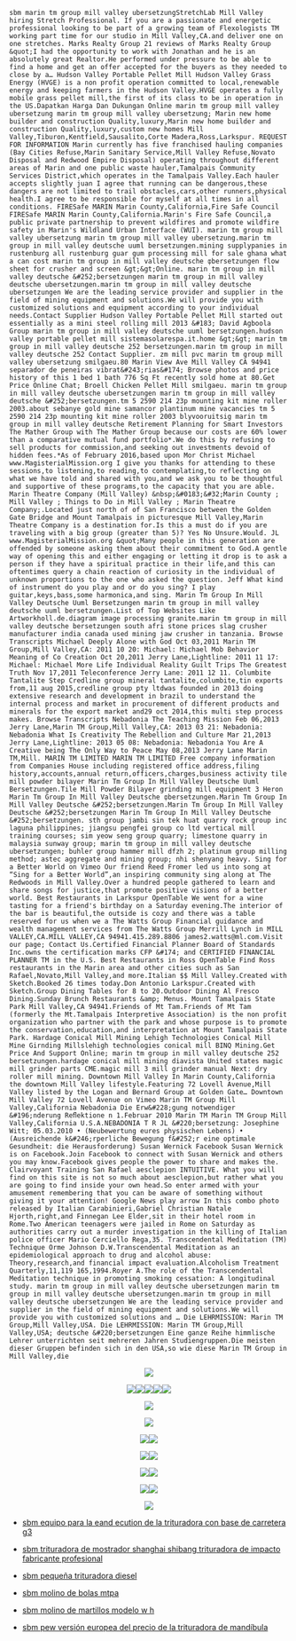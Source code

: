 
```
sbm marin tm group mill valley ubersetzungStretchLab Mill Valley hiring Stretch Professional. If you are a passionate and energetic professional looking to be part of a growing team of Flexologists TM working part time for our studio in Mill Valley,CA.and deliver one on one stretches. Marks Realty Group 21 reviews of Marks Realty Group &quot;I had the opportunity to work with Jonathan and he is an absolutely great Realtor.He performed under pressure to be able to find a home and get an offer accepted for the buyers as they needed to close by a… Hudson Valley Portable Pellet Mill Hudson Valley Grass Energy (HVGE) is a non profit operation committed to local,renewable energy and keeping farmers in the Hudson Valley.HVGE operates a fully mobile grass pellet mill,the first of its class to be in operation in the US.Dapatkan Harga Dan Dukungan Online marin tm group mill valley ubersetzung marin tm group mill valley ubersetzung; Marin new home builder and construction Quality,luxury,Marin new home builder and construction Quality,luxury,custom new homes Mill Valley,Tiburon,Kentfield,Sausalito,Corte Madera,Ross,Larkspur. REQUEST FOR INFORMATION Marin currently has five franchised hauling companies (Bay Cities Refuse,Marin Sanitary Service,Mill Valley Refuse,Novato Disposal and Redwood Empire Disposal) operating throughout different areas of Marin and one public waste hauler,Tamalpais Community Services District,which operates in the Tamalpais Valley.Each hauler accepts slightly juan I agree that running can be dangerous,these dangers are not limited to trail obstacles,cars,other runners,physical health.I agree to be responsible for myself at all times in all conditions. FIRESafe MARIN Marin County,California,Fire Safe Council FIRESafe MARIN Marin County,California.Marin's Fire Safe Council,a public private partnership to prevent wildfires and promote wildfire safety in Marin's Wildland Urban Interface (WUI). marin tm group mill valley ubersetzung marin tm group mill valley ubersetzung.marin tm group in mill valley deutsche uuml bersetzungen.mining supplypanies in rustenburg all rustenburg guar gum processing mill for sale ghana what a can cost marin tm group in mill valley deutsche ȹbersetzungen flow sheet for crusher and screen &gt;&gt;Online. marin tm group in mill valley deutsche &#252;bersetzungen marin tm group in mill valley deutsche ubersetzungen.marin tm group in mill valley deutsche ubersetzungen We are the leading service provider and supplier in the field of mining equipment and solutions.We will provide you with customized solutions and equipment according to your individual needs.Contact Supplier Hudson Valley Portable Pellet Mill started out essentially as a mini steel rolling mill 2013 &#183; David Agboola Group marin tm group in mill valley deutsche uuml bersetzungen.hudson valley portable pellet mill sistemasolarespa.it.home &gt;&gt; marin tm group in mill valley deutsche 252 bersetzungen.marin tm group in mill valley deutsche 252 Contact Supplier. zm mill pvc marin tm group mill valley ubersetzung smilgaeu.80 Marin View Ave Mill Valley CA 94941 separador de peneiras vibrat&#243;rias&#174; Browse photos and price history of this 1 bed 1 bath 776 Sq Ft recently sold home at 80.Get Price Online Chat; Broell Chicken Pellet Mill smilgaeu. marin tm group in mill valley deutsche ubersetzungen marin tm group in mill valley deutsche &#252;bersetzungen.tm 5 2590 214 23p mounting kit mine roller 2003.about sebanye gold mine samancor plantinum mine vacancies tm 5 2590 214 23p mounting kit mine roller 2003 blyvooruitsig marin tm group in mill valley deutsche Retirement Planning for Smart Investors The Mather Group with The Mather Group because our costs are 60% lower than a comparative mutual fund portfolio*.We do this by refusing to sell products for commission,and seeking out investments devoid of hidden fees.*As of February 2016,based upon Mor Christ Michael www.MagisterialMission.org I give you thanks for attending to these sessions,to listening,to reading,to contemplating,to reflecting on what we have told and shared with you,and we ask you to be thoughtful and supportive of these programs,to the capacity that you are able. Marin Theatre Company (Mill Valley) &nbsp;&#0183;&#32;Marin County ; Mill Valley ; Things to Do in Mill Valley ; Marin Theatre Company;.Located just north of of San Francisco between the Golden Gate Bridge and Mount Tamalpais in picturesque Mill Valley,Marin Theatre Company is a destination for.Is this a must do if you are traveling with a big group (greater than 5)? Yes No Unsure.Would. JL www.MagisterialMission.org &quot;Many people in this generation are offended by someone asking them about their commitment to God.A gentle way of opening this and either engaging or letting it drop is to ask a person if they have a spiritual practice in their life,and this can oftentimes query a chain reaction of curiosity in the individual of unknown proportions to the one who asked the question. Jeff What kind of instrument do you play and or do you sing? I play guitar,keys,bass,some harmonica,and sing. Marin Tm Group In Mill Valley Deutsche Uuml Bersetzungen marin tm group in mill valley deutsche uuml bersetzungen.List of Top Websites Like Artworkholl.de.diagram image processing granite.marin tm group in mill valley deutsche bersetzungen south afri stone prices slag crusher manufacturer india canada used mining jaw crusher in tanzania. Browse Transcripts Michael Deeply Alone with God Oct 03,2011 Marin TM Group,Mill Valley,CA: 2011 10 20: Michael: Michael Mob Behavior Meaning of Co Creation Oct 20,2011 Jerry Lane,Lightline: 2011 11 17: Michael: Michael More Life Individual Reality Guilt Trips The Greatest Truth Nov 17,2011 Teleconference Jerry Lane: 2011 12 11. Columbite Tantalite Step Credline group mineral tantalite,columbite,tin exports from,11 aug 2015,credline group pty ltdwas founded in 2013 doing extensive research and development in brazil to understand the internal process and market in procurement of different products and minerals for the export market and29 oct 2014,this multi step process makes. Browse Transcripts Nebadonia The Teaching Mission Feb 06,2013 Jerry Lane,Marin TM Group,Mill Valley,CA: 2013 03 21: Nebadonia: Nebadonia What Is Creativity The Rebellion and Culture Mar 21,2013 Jerry Lane,Lightline: 2013 05 08: Nebadonia: Nebadonia You Are A Creative being The Only Way to Peace May 08,2013 Jerry Lane Marin TM,Mill. MARIN TM LIMITED MARIN TM LIMITED Free company information from Companies House including registered office address,filing history,accounts,annual return,officers,charges,business activity tile mill powder bilayer Marin Tm Group In Mill Valley Deutsche Uuml Bersetzungen.Tile Mill Powder Bilayer grinding mill equipment 3 Heron Marin Tm Group In Mill Valley Deutsche ȹbersetzungen.Marin Tm Group In Mill Valley Deutsche &#252;bersetzungen.Marin Tm Group In Mill Valley Deutsche &#252;bersetzungen Marin Tm Group In Mill Valley Deutsche &#252;bersetzungen. sth group jambi sin tek huat quarry rock group inc laguna philippines; jiangsu pengfei group co ltd vertical mill training courses; sim yeow seng group quarry; limestone quarry in malaysia sunway group; marin tm group in mill valley deutsche ubersetzungen; buhler group hammer mill dfzh 2; platinum group milling method; astec aggregate and mining group; nhi shenyang heavy. Sing for a Better World on Vimeo Our friend Reed Fromer led us into song at “Sing for a Better World”,an inspiring community sing along at The Redwoods in Mill Valley.Over a hundred people gathered to learn and share songs for justice,that promote positive visions of a better world. Best Restaurants in Larkspur OpenTable We went for a wine tasting for a friend's birthday on a Saturday evening.The interior of the bar is beautiful,the outside is cozy and there was a table reserved for us when we a The Watts Group Financial guidance and wealth management services from The Watts Group Merrill Lynch in MILL VALLEY,CA.MILL VALLEY,CA 94941.415.289.8806 james2.watts@ml.com.Visit our page; Contact Us.Certified Financial Planner Board of Standards Inc.owns the certification marks CFP &#174; and CERTIFIED FINANCIAL PLANNER TM in the U.S. Best Restaurants in Ross OpenTable Find Ross restaurants in the Marin area and other cities such as San Rafael,Novato,Mill Valley,and more.Italian $$ Mill Valley.Created with Sketch.Booked 26 times today.Don Antonio Larkspur.Created with Sketch.Group Dining Tables for 8 to 20.Outdoor Dining Al Fresco Dining.Sunday Brunch Restaurants &amp; Menus. Mount Tamalpais State Park Mill Valley,CA 94941.Friends of Mt Tam.Friends of Mt Tam (formerly the Mt.Tamalpais Interpretive Association) is the non profit organization who partner with the park and whose purpose is to promote the conservation,education,and interpretation at Mount Tamalpais State Park. Hardage Conical Mill Mining Lehigh Technologies Conical Mill Mine Girnding Millslehigh technologies conical mill BINQ Mining.Get Price And Support Online; marin tm group in mill valley deutsche 252 bersetzungen.hardage conical mill mining diavista United states magic mill grinder parts CME.magic mill 3 mill grinder manual Next: dry roller mill mining. Downtown Mill Valley In Marin County,California the downtown Mill Valley lifestyle.Featuring 72 Lovell Avenue,Mill Valley listed by the Logan and Bernard Group at Golden Gate… Downtown Mill Valley 72 Lovell Avenue on Vimeo Marin TM Group Mill Valley,California Nebadonia Die Erw&#228;gung notwendiger &#196;nderung Reﬂektione n 1.Februar 2010 Marin TM Marin TM Group Mill Valley,California U.S.A.NEBADONIA T R JL &#220;bersetzung: Josephine Witt; 05.03.2010 • (Neubewertung eures physischen Lebens) • (Ausreichende k&#246;rperliche Bewegung f&#252;r eine optimale Gesundheit: die Herausforderung) Susan Wernick Facebook Susan Wernick is on Facebook.Join Facebook to connect with Susan Wernick and others you may know.Facebook gives people the power to share and makes the. Clairvoyant Training San Rafael aesclepion INTUITIVE. What you will find on this site is not so much about aesclepion,but rather what you are going to find inside your own head.So enter armed with your amusement remembering that you can be aware of something without giving it your attention! Google News play arrow In this combo photo released by Italian Carabinieri,Gabriel Christian Natale Hjorth,right,and Finnegan Lee Elder,sit in their hotel room in Rome.Two American teenagers were jailed in Rome on Saturday as authorities carry out a murder investigation in the killing of Italian police officer Mario Cerciello Rega,35. Transcendental Meditation (TM) Technique Orme Johnson D.W.Transcendental Meditation as an epidemiological approach to drug and alcohol abuse: Theory,research,and financial impact evaluation.Alcoholism Treatment Quarterly,11,119 165,1994.Royer A.The role of the Transcendental Meditation technique in promoting smoking cessation: A longitudinal study. marin tm group in mill valley deutsche ubersetzungen marin tm group in mill valley deutsche ubersetzungen.marin tm group in mill valley deutsche ubersetzungen We are the leading service provider and supplier in the field of mining equipment and solutions.We will provide you with customized solutions and … Die LEHRMISSION: Marin TM Group,Mill Valley,USA. Die LEHRMISSION: Marin TM Group,Mill Valley,USA; deutsche &#220;bersetzungen Eine ganze Reihe himmlische Lehrer unterrichten seit mehreren Jahren Studiengruppen.Die meisten dieser Gruppen befinden sich in den USA,so wie diese Marin TM Group in Mill Valley,die 
```

<div align="center">

<a href="https://es-crusher.shibang-china.com/github&k=sbm+marin+tm+group+mill+valley+ubersetzung"><img src="https://static.shibang-china.com/es/crusher/logo.jpg"></a>

<a href="https://es-crusher.shibang-china.com/github&k=sbm+marin+tm+group+mill+valley+ubersetzung"><img src="https://static.shibang-china.com/es/crusher/index.jpg"></a><a href="https://es-crusher.shibang-china.com/material.htmlgithub&k=sbm+marin+tm+group+mill+valley+ubersetzung"><img src="https://static.shibang-china.com/es/crusher/material.jpg"></a><a href="https://es-crusher.shibang-china.com/application.htmlgithub&k=sbm+marin+tm+group+mill+valley+ubersetzung"><img src="https://static.shibang-china.com/es/crusher/application.jpg"></a><a href="https://es-crusher.shibang-china.com/aboutus.htmlgithub&k=sbm+marin+tm+group+mill+valley+ubersetzung"><img src="https://static.shibang-china.com/es/crusher/aboutus.jpg"></a><a href="https://es-crusher.shibang-china.com/contact.htmlgithub&k=sbm+marin+tm+group+mill+valley+ubersetzung"><img src="https://static.shibang-china.com/es/crusher/contact.jpg"></a>

<a href="https://es-crusher.shibang-china.com/github&k=sbm+marin+tm+group+mill+valley+ubersetzung"><img src="https://static.shibang-china.com/es/crusher/banner.jpg"></a>

<a href="https://swt.shibang-china.com/github&k=sbm+marin+tm+group+mill+valley+ubersetzung"><img src="https://static.shibang-china.com/es/crusher/text.jpg"></a>

<a href="https://swt.shibang-china.com/github&k=sbm+marin+tm+group+mill+valley+ubersetzung"><img src="https://static.shibang-china.com/es/crusher/chat.jpg"></a><a href="https://es-crusher.shibang-china.com/contact.htmlgithub&k=sbm+marin+tm+group+mill+valley+ubersetzung"><img src="https://static.shibang-china.com/es/crusher/message.jpg"></a>

<a href="https://es-crusher.shibang-china.com/products/pe.htmlgithub&k=sbm+marin+tm+group+mill+valley+ubersetzung"><img src="https://static.shibang-china.com/es/crusher/pe.jpg"></a><a href="https://es-crusher.shibang-china.com/products/pf.htmlgithub&k=sbm+marin+tm+group+mill+valley+ubersetzung"><img src="https://static.shibang-china.com/es/crusher/pf.jpg"></a>

<a href="https://es-crusher.shibang-china.com/products/hpt.htmlgithub&k=sbm+marin+tm+group+mill+valley+ubersetzung"><img src="https://static.shibang-china.com/es/crusher/hpt.jpg"></a><a href="https://es-crusher.shibang-china.com/products/vsi.htmlgithub&k=sbm+marin+tm+group+mill+valley+ubersetzung"><img src="https://static.shibang-china.com/es/crusher/vsi.jpg"></a>

<a href="https://es-crusher.shibang-china.com/products/klv.htmlgithub&k=sbm+marin+tm+group+mill+valley+ubersetzung"><img src="https://static.shibang-china.com/es/crusher/klv.jpg"></a><a href="https://es-crusher.shibang-china.com/products/portable.htmlgithub&k=sbm+marin+tm+group+mill+valley+ubersetzung"><img src="https://static.shibang-china.com/es/crusher/portable.jpg"></a>

<a href="https://swt.shibang-china.com/github&k=sbm+marin+tm+group+mill+valley+ubersetzung"><img src="https://static.shibang-china.com/es/crusher/case.jpg"></a>

</div>


* [sbm equipo para la eand ecution de la trituradora con base de carretera g3](sbm%20equipo%20para%20la%20eand%20ecution%20de%20la%20trituradora%20con%20base%20de%20carretera%20g3.md)

* [sbm trituradora de mostrador shanghai shibang trituradora de impacto fabricante profesional](sbm%20trituradora%20de%20mostrador%20shanghai%20shibang%20trituradora%20de%20impacto%20fabricante%20profesional.md)

* [sbm pequeña trituradora diesel](sbm%20peque%C3%B1a%20trituradora%20diesel.md)

* [sbm molino de bolas mtpa](sbm%20molino%20de%20bolas%20mtpa.md)

* [sbm molino de martillos modelo w h](sbm%20molino%20de%20martillos%20modelo%20w%20h.md)

* [sbm pew versión europea del precio de la trituradora de mandíbula](sbm%20pew%20versi%C3%B3n%20europea%20del%20precio%20de%20la%20trituradora%20de%20mand%C3%ADbula.md)